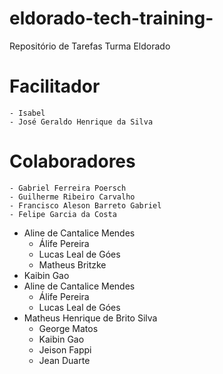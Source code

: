 # eldorado-tech-training-

Repositório de Tarefas Turma Eldorado

# Facilitador 
	- Isabel 
	- José Geraldo Henrique da Silva

# Colaboradores
	- Gabriel Ferreira Poersch
	- Guilherme Ribeiro Carvalho
	- Francisco Aleson Barreto Gabriel
	- Felipe Garcia da Costa
  - Aline de Cantalice Mendes
	- Álife Pereira
	- Lucas Leal de Góes
	- Matheus Britzke
  - Kaibin Gao
  - Aline de Cantalice Mendes
	- Álife Pereira
	- Lucas Leal de Góes
  - Matheus Henrique de Brito Silva
	- George Matos
	- Kaibin Gao
	- Jeison Fappi
	- Jean Duarte
  
